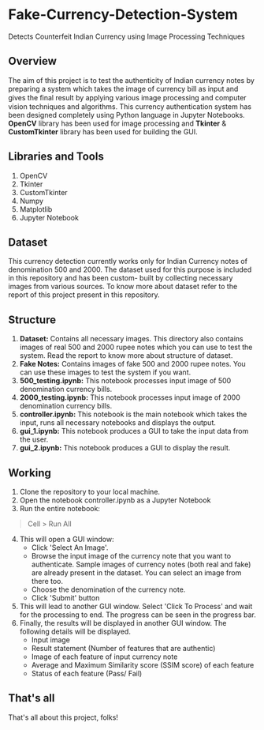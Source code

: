 # Fake-Currency-Detection-System

Detects Counterfeit Indian Currency using Image Processing Techniques

## 	Overview
The aim of this project is to test the authenticity of Indian currency notes by preparing a system which takes the image of currency bill as input and gives the ﬁnal result by applying various image processing and computer vision techniques and algorithms. 
This currency authentication system has been designed completely using Python language in Jupyter Notebooks. **OpenCV** library has been used for image processing and **Tkinter** & **CustomTkinter** library has been used for building the GUI. 

## Libraries and Tools
1. OpenCV
2. Tkinter
3. CustomTkinter
4. Numpy
5. Matplotlib
6. Jupyter Notebook

## Dataset
This currency detection currently works only for Indian Currency notes of denomination 500 and 2000. The dataset used for this purpose is included in this repository and has been custom- built by collecting necessary images from various sources. To know more about dataset refer to the report of this project present in this repository. 

## Structure
1. **Dataset:** Contains all necessary images. This directory also contains images of real 500 and 2000 rupee notes which you can use to test the system. Read the report to know more about structure of dataset.
2. **Fake Notes:** Contains images of fake 500 and 2000 rupee notes. You can use these images to test the system if you want.
3. **500_testing.ipynb:** This notebook processes input image of 500 denomination currency bills.
4. **2000_testing.ipynb:** This notebook processes input image of 2000 denomination currency bills.
5. **controller.ipynb:** This notebook is the main notebook which takes the input, runs all necessary notebooks and displays the output.
6. **gui_1.ipynb:** This notebook produces a GUI to take the input data from the user.
7. **gui_2.ipynb:** This notebook produces a GUI to display the result.

## Working

1. Clone the repository to your local machine.
2. Open the notebook controller.ipynb as a Jupyter Notebook
3. Run the entire notebook:
> Cell > Run All
4. This will open a GUI window:
	- Click 'Select An Image'. 
	- Browse the input image of the currency note that you want to authenticate. Sample images of currency notes (both real and fake) are already present in the dataset. You can select an image from there too. 
	- Choose the denomination of the currency note.
	- Click 'Submit' button
5. This will lead to another GUI window. Select 'Click To Process' and wait for the processing to end. The progress can be seen in the progress bar.
6. Finally, the results will be displayed in another GUI window. The following details will be displayed.
	- Input image
	- Result statement (Number of features that are authentic)
	- Image of each feature of input currency note
	- Average and Maximum Similarity score (SSIM score) of each feature
	- Status of each feature (Pass/ Fail)

## That's all
That's all about this project, folks!
